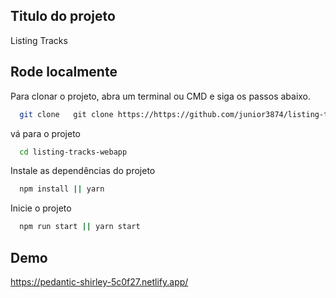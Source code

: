 

## Titulo do projeto

Listing Tracks

## Rode localmente

Para clonar o projeto, abra um terminal ou CMD e siga os passos abaixo.

```bash
  git clone   git clone https://https://github.com/junior3874/listing-tracks-webapp
```

vá para o projeto

```bash
  cd listing-tracks-webapp
```

Instale as dependências do projeto

```bash
  npm install || yarn
```

Inicie o projeto

```bash
  npm run start || yarn start
```

  
## Demo

https://pedantic-shirley-5c0f27.netlify.app/
  
